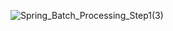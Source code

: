 ![Spring_Batch_Processing_Step1(3)](https://github.com/satyamjaysawal/Spring-Boot-Spring-Batch-Processing-Projects/assets/108862706/08cce4d6-878f-4c57-8429-961e00633033)
